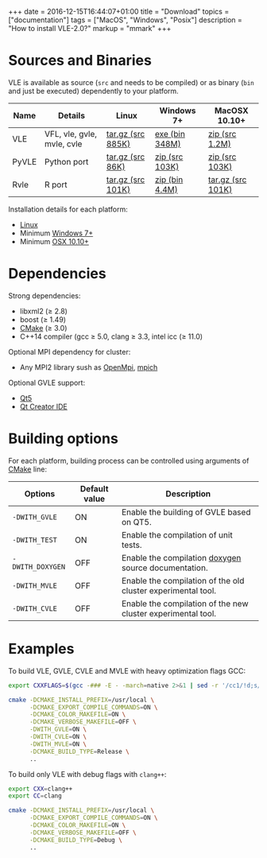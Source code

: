 +++
date = 2016-12-15T16:44:07+01:00
title = "Download"
topics = ["documentation"]
tags = ["MacOS", "Windows", "Posix"]
description = "How to install VLE-2.0?"
markup = "mmark"
+++

Sources and Binaries
====================

VLE is available as source (`src` and needs to be compiled) or as binary (`bin` and just be executed) dependently to your platform.

| Name    | Details                      | Linux                                                                                               | Windows 7+                                                                                     | MacOSX 10.10+                                                                                  |
| ------- | ---------------------------- | --------------------------------------------------------------------------------------------------- | ---------------------------------------------------------------------------------------------- | ---------------------------------------------------------------------------------------------- |
| VLE     | VFL, vle, gvle, mvle, cvle   | [tar.gz (src 885K)](http://www.vle-project.org/pub/vle/2.0/2.0.1/vle-2.0.1.tar.gz)                  | [exe (bin 348M)](http://www.vle-project.org/pub/vle/2.0/2.0.1/Setup-VLE_2_0_0.exe)             | [zip (src 1.2M)](http://www.vle-project.org/pub/vle/2.0/2.0.1/vle-2.0.1.zip)                   |
| PyVLE   | Python port                  | [tar.gz (src 86K)](http://www.vle-project.org/pub/vle/2.0/2.0.1/pyvle-2.0.1.tar.gz)                 | [zip (src 103K)](http://www.vle-project.org/pub/vle/2.0/2.0.1/pyvle-2.0.1.zip)                 | [zip (src 103K)](http://www.vle-project.org/pub/vle/2.0/2.0.1/pyvle-2.0.1.zip)                 |
| Rvle    | R port                       | [tar.gz (src 101K)](http://www.vle-project.org/pub/vle/2.0/2.0.1/rvle_2.0.1-6.tar.gz)               | [zip (bin 4.4M)](http://www.vle-project.org/pub/vle/2.0/2.0.1/rvle_2.0.1-6.zip)                | [tar.gz (src 101K)](http://www.vle-project.org/pub/vle/2.0/2.0.1/rvle_2.0.1-6.tar.gz)          |

Installation details for each platform:

- [Linux](linux)
- Minimum [Windows 7+](windows)
- Minimum [OSX 10.10+](apple)

Dependencies
============

Strong dependencies:

- libxml2 (≥ 2.8)
- boost (≥ 1.49)
- [CMake](https://cmake.org/) (≥ 3.0)
- C++14 compiler (gcc ≥ 5.0, clang ≥ 3.3, intel icc (≥ 11.0)

Optional MPI dependency for cluster:

- Any MPI2 library sush as [OpenMpi](https://www.open-mpi.org/), [mpich](https://www.mpich.org/)

Optional GVLE support:

- [Qt5](https://doc.qt.io/qt-5/)
- [Qt Creator IDE](https://www.qt.io/ide/)

Building options
================

For each platform, building process can be controlled using arguments of [CMake](https://cmake.org/) line:

| Options                  | Default value | Description                                                                                   |
|--------------------------|---------------|-----------------------------------------------------------------------------------------------|
| `-DWITH_GVLE`            | ON            | Enable the building of GVLE based on QT5.                                                     |
| `-DWITH_TEST`            | ON            | Enable the compilation of unit tests.                                                         |
| `-DWITH_DOXYGEN`         | OFF           | Enable the compilation [doxygen](http://www.stack.nl/~dimitri/doxygen/) source documentation. |
| `-DWITH_MVLE`            | OFF           | Enable the compilation of the old cluster experimental tool.                                  |
| `-DWITH_CVLE`            | OFF           | Enable the compilation of the new cluster experimental tool.                                  |

Examples
========

To build VLE, GVLE, CVLE and MVLE with heavy optimization flags GCC:

``` bash
export CXXFLAGS=$(gcc -### -E - -march=native 2>&1 | sed -r '/cc1/!d;s/(")|(^.* - )|( -mno-[^\ ]+)//g')

cmake -DCMAKE_INSTALL_PREFIX=/usr/local \
      -DCMAKE_EXPORT_COMPILE_COMMANDS=ON \
      -DCMAKE_COLOR_MAKEFILE=ON \
      -DCMAKE_VERBOSE_MAKEFILE=OFF \
      -DWITH_GVLE=ON \
      -DWITH_CVLE=ON \
      -DWITH_MVLE=ON \
      -DCMAKE_BUILD_TYPE=Release \
      ..
```

To build only VLE with debug flags with `clang++`:

``` bash
export CXX=clang++
export CC=clang

cmake -DCMAKE_INSTALL_PREFIX=/usr/local \
      -DCMAKE_EXPORT_COMPILE_COMMANDS=ON \
      -DCMAKE_COLOR_MAKEFILE=ON \
      -DCMAKE_VERBOSE_MAKEFILE=OFF \
      -DCMAKE_BUILD_TYPE=Debug \
      ..
```
